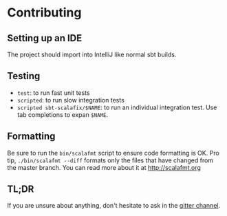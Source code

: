 Contributing
===========

## Setting up an IDE

The project should import into IntelliJ like normal sbt builds.

## Testing

- `test`: to run fast unit tests
- `scripted`: to run slow integration tests
- `scripted sbt-scalafix/$NAME`: to run an individual integration test.
  Use tab completions to expan `$NAME`.

## Formatting

Be sure to run the `bin/scalafmt` script to ensure code formatting is OK.  Pro
tip, `./bin/scalafmt --diff` formats only the files that have changed from the
master branch.  You can read more about it at http://scalafmt.org

## TL;DR

If you are unsure about anything, don't hesitate to ask in the [gitter channel](https://gitter.im/scalacenter/scalafix).

